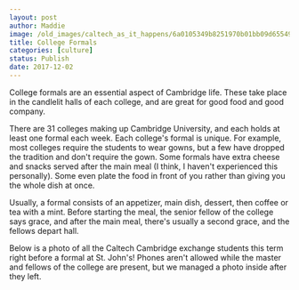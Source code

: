 ```yaml
---
layout: post
author: Maddie
image: /old_images/caltech_as_it_happens/6a0105349b8251970b01bb09d65549970d.jpg
title: College Formals
categories: [culture]
status: Publish
date: 2017-12-02
---
```


College formals are an essential aspect of Cambridge life. These take place in the candlelit halls of each college, and are great for good food and good company.

There are 31 colleges making up Cambridge University, and each holds at least one formal each week. Each college's formal is unique. For example, most colleges require the students to wear gowns, but a few have dropped the tradition and don't require the gown. Some formals have extra cheese and snacks served after the main meal (I think, I haven't experienced this personally). Some even plate the food in front of you rather than giving you the whole dish at once.

Usually, a formal consists of an appetizer, main dish, dessert, then coffee or tea with a mint. Before starting the meal, the senior fellow of the college says grace, and after the main meal, there's usually a second grace, and the fellows depart hall.

Below is a photo of all the Caltech Cambridge exchange students this term right before a formal at St. John's! Phones aren't allowed while the master and fellows of the college are present, but we managed a photo inside after they left.

